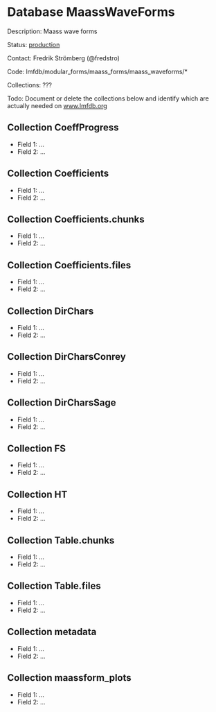 # Database MaassWaveForms

Description: Maass wave forms

Status: [production](http://www.lmfdb.org/ModularForm/GL2/Q/Maass/)

Contact: Fredrik Strömberg (@fredstro)

Code: lmfdb/modular_forms/maass_forms/maass_waveforms/*

Collections: ???

Todo: Document or delete the collections below and identify which are actually needed on www.lmfdb.org

## Collection CoeffProgress
* Field 1: ...
* Field 2: ...

## Collection Coefficients
* Field 1: ...
* Field 2: ...

## Collection Coefficients.chunks
* Field 1: ...
* Field 2: ...

## Collection Coefficients.files
* Field 1: ...
* Field 2: ...

## Collection DirChars
* Field 1: ...
* Field 2: ...

## Collection DirCharsConrey
* Field 1: ...
* Field 2: ...

## Collection DirCharsSage
* Field 1: ...
* Field 2: ...

## Collection FS
* Field 1: ...
* Field 2: ...

## Collection HT
* Field 1: ...
* Field 2: ...

## Collection Table.chunks
* Field 1: ...
* Field 2: ...

## Collection Table.files
* Field 1: ...
* Field 2: ...

## Collection metadata
* Field 1: ...
* Field 2: ...

## Collection maassform_plots
* Field 1: ...
* Field 2: ...

